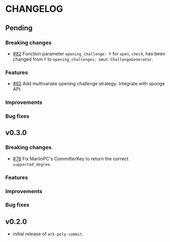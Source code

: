 # CHANGELOG

## Pending

### Breaking changes

- [\#82](https://github.com/arkworks-rs/poly-commit/pull/82) Function parameter `opening_challenge: F` for `open`,
  `check`,  has been changed from `F` to `opening_challenges: &mut ChallengeGenerator`.

### Features

- [\#82](https://github.com/arkworks-rs/poly-commit/pull/82) Add multivariate opening challenge strategy. Integrate with sponge API. 

### Improvements

### Bug fixes

## v0.3.0

### Breaking changes

- [\#78](https://github.com/arkworks-rs/poly-commit/pull/78) Fix MarlinPC's CommitterKey to return the correct `supported_degree`.

### Features

### Improvements

### Bug fixes

## v0.2.0 

- initial release of `ark-poly-commit`.